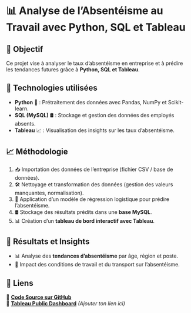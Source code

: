 # 📊 Analyse de l’Absentéisme au Travail avec Python, SQL et Tableau  

## 📝 Objectif  
Ce projet vise à analyser le taux d’absentéisme en entreprise et à prédire les tendances futures grâce à **Python, SQL et Tableau**.  

## 🔧 Technologies utilisées  
- **Python** 🐍 : Prétraitement des données avec Pandas, NumPy et Scikit-learn.  
- **SQL (MySQL)** 🛢 : Stockage et gestion des données des employés absents.  
- **Tableau** 📈 : Visualisation des insights sur les taux d’absentéisme.  

## 📈 Méthodologie  
1. 📥 Importation des données de l’entreprise (fichier CSV / base de données).  
2. 🛠 Nettoyage et transformation des données (gestion des valeurs manquantes, normalisation).  
3. 🤖 Application d’un modèle de régression logistique pour prédire l’absentéisme.  
4. 🛢 Stockage des résultats prédits dans une **base MySQL**.  
5. 📊 Création d’un **tableau de bord interactif avec Tableau**.  

## 🎯 Résultats et Insights  
- 📊 Analyse des **tendances d’absentéisme** par âge, région et poste.  
- 🏢 Impact des conditions de travail et du transport sur l’absentéisme.  

## 🔗 Liens  
🔹 **[Code Source sur GitHub](https://github.com/frikaya12/Analyse_Absenteisme_Travail)**  
🔹 **[Tableau Public Dashboard](https://public.tableau.com/)** *(Ajouter ton lien ici)*  
